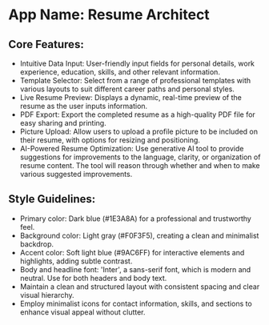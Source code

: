 # **App Name**: Resume Architect

## Core Features:

- Intuitive Data Input: User-friendly input fields for personal details, work experience, education, skills, and other relevant information.
- Template Selector: Select from a range of professional templates with various layouts to suit different career paths and personal styles.
- Live Resume Preview: Displays a dynamic, real-time preview of the resume as the user inputs information.
- PDF Export: Export the completed resume as a high-quality PDF file for easy sharing and printing.
- Picture Upload: Allow users to upload a profile picture to be included on their resume, with options for resizing and positioning.
- AI-Powered Resume Optimization: Use generative AI tool to provide suggestions for improvements to the language, clarity, or organization of resume content. The tool will reason through whether and when to make various suggested improvements.

## Style Guidelines:

- Primary color: Dark blue (#1E3A8A) for a professional and trustworthy feel.
- Background color: Light gray (#F0F3F5), creating a clean and minimalist backdrop.
- Accent color: Soft light blue (#9AC6FF) for interactive elements and highlights, adding subtle contrast.
- Body and headline font: 'Inter', a sans-serif font, which is modern and neutral. Use for both headers and body text.
- Maintain a clean and structured layout with consistent spacing and clear visual hierarchy.
- Employ minimalist icons for contact information, skills, and sections to enhance visual appeal without clutter.